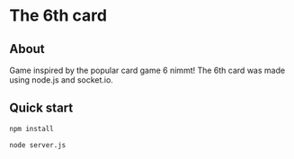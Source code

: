 # The 6th card

## About

Game inspired by the popular card game 6 nimmt!
The 6th card was made using node.js and socket.io.

## Quick start

```bash
npm install

node server.js
```